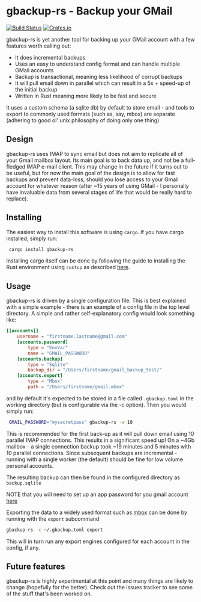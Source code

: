 # gbackup-rs - Backup your GMail

[![Build Status](https://travis-ci.org/djipko/gbackup-rs.svg?branch=master)](https://travis-ci.org/djipko/gbackup-rs)
[![Crates.io](https://img.shields.io/crates/v/gbackup-rs.svg)](https://crates.io/crates/gbackup-rs)

gbackup-rs is yet another tool for backing up your GMail account with a few
features worth calling out:

* It does incremental backups
* Uses an easy to understand config format and can handle multiple GMail accounts
* Backup is transactional, meaning less likelihood of corrupt backups
* It will pull email down in parallel which can result in a 5x + speed-up of the initial backup
* Written in Rust meaning more likely to be fast and secure

It uses a custom schema (a sqlite db) by default to store email - and tools to
export to commonly used formats (such as, say, mbox) are separate (adhering to
good ol' unix philosophy of doing only one thing)

## Design

gbackup-rs uses IMAP to sync email but does not aim to replicate all of your Gmail
mailbox layout. Its main goal is to back data up, and not be a full-fledged IMAP e-mail client.
This may change in the future if it turns out to be useful, but for now the
main goal of the design is to allow for fast backups and prevent data-loss, should
you lose access to your Gmail account for whatever reason (after ~15 years of using GMail - I personally
have invaluable data from several stages of life that would be really hard to replace).

## Installing

The easiest way to install this software is using `cargo`. If you have cargo installed,
simply run:

```bash
 cargo install gbackup-rs
```

Installing cargo itself can be done by following the guide to installing the Rust
environment using `rustup` as described [here](https://www.rust-lang.org/tools/install).

## Usage

gbackup-rs is driven by a single configuration file. This is best explained with
a simple example - there is an example of a config file in the top level directory.
A simple and rather self-explanatory config would look something like:

```toml
[[accounts]]
    username = "firstname.lastname@gmail.com"
    [accounts.password]
        type = "EnvVar"
        name = "GMAIL_PASSWORD"
    [accounts.backup]
        type = "Sqlite"
        backup_dir = "/Users/firstname/gmail_backup_test/"
    [accounts.export]
        type = "Mbox"
        path = "/Users/firstname/gmail.mbox"
```

and by default it's expected to be stored in a file called `.gbackup.toml` in the
working directory (but is configurable via the -c option). Then you would simply run:

```bash
 GMAIL_PASSWORD="mysecretpass" gbackup-rs -w 10
```

This is recommended for the first back-up as it will pull down email using
10 parallel IMAP connections. This results in a significant speed up! On a ~4Gb
mailbox - a single connection backup took ~19 minutes and 5 minutes
with 10 parallel connections. Since subsequent backups are incremental - running with
a single worker (the default) should be fine for low volume personal accounts.

The resulting backup can then be found in the configured directory as `backup.sqlite`

NOTE that you will need to set up an app password for you gmail account
 [here](https://myaccount.google.com/apppasswords)

Exporting the data to a widely used format such as [mbox](http://qmail.org./man/man5/mbox.html)
can be done by running with the `export` subcommand

```bash
gbackup-rs -c ~/.gbackup.toml export
```

This will in turn run any export engines configured for each account in the config,
if any.

## Future features

gbackup-rs is highly experimental at this point and many things are likely to 
change (hopefully for the better).
Check out the issues tracker to see some of the stuff that's been worked on.
